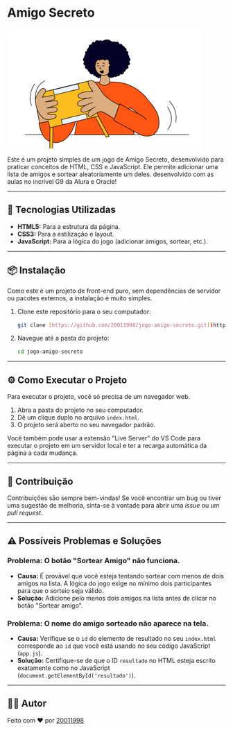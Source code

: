 # Amigo Secreto

![Banner do Projeto](assets/amigo-secreto.png)

Este é um projeto simples de um jogo de Amigo Secreto, desenvolvido para praticar conceitos de HTML, CSS e JavaScript. Ele permite adicionar uma lista de amigos e sortear aleatoriamente um deles. desenvolvido com as aulas no incrível G9 da Alura e Oracle!

---

## 🚀 Tecnologias Utilizadas

* **HTML5:** Para a estrutura da página.
* **CSS3:** Para a estilização e layout.
* **JavaScript:** Para a lógica do jogo (adicionar amigos, sortear, etc.).

---

## 📦 Instalação

Como este é um projeto de front-end puro, sem dependências de servidor ou pacotes externos, a instalação é muito simples.

1.  Clone este repositório para o seu computador:
    ```bash
    git clone [https://github.com/20011998/jogo-amigo-secreto.git](https://github.com/20011998/jogo-amigo-secreto.git)
    ```
2.  Navegue até a pasta do projeto:
    ```bash
    cd jogo-amigo-secreto
    ```

---

## ⚙️ Como Executar o Projeto

Para executar o projeto, você só precisa de um navegador web.

1.  Abra a pasta do projeto no seu computador.
2.  Dê um clique duplo no arquivo `index.html`.
3.  O projeto será aberto no seu navegador padrão.

Você também pode usar a extensão "Live Server" do VS Code para executar o projeto em um servidor local e ter a recarga automática da página a cada mudança.

---

## 🤝 Contribuição

Contribuições são sempre bem-vindas! Se você encontrar um bug ou tiver uma sugestão de melhoria, sinta-se à vontade para abrir uma *issue* ou um *pull request*.

---

## ⚠️ Possíveis Problemas e Soluções

### Problema: O botão "Sortear Amigo" não funciona.

* **Causa:** É provável que você esteja tentando sortear com menos de dois amigos na lista. A lógica do jogo exige no mínimo dois participantes para que o sorteio seja válido.
* **Solução:** Adicione pelo menos dois amigos na lista antes de clicar no botão "Sortear amigo".

### Problema: O nome do amigo sorteado não aparece na tela.

* **Causa:** Verifique se o `id` do elemento de resultado no seu `index.html` corresponde ao `id` que você está usando no seu código JavaScript (`app.js`).
* **Solução:** Certifique-se de que o ID `resultado` no HTML esteja escrito exatamente como no JavaScript (`document.getElementById('resultado')`).

---

## 👨‍💻 Autor

Feito com ❤️ por [20011998](https://github.com/20011998)
